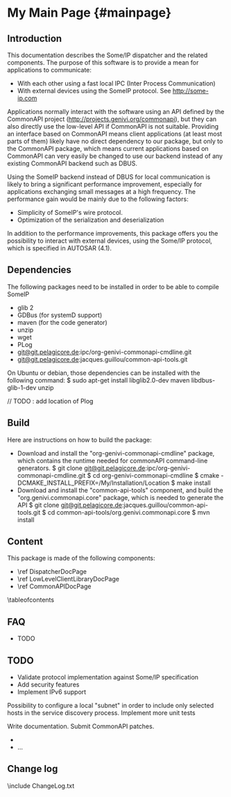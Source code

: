 My Main Page                         {#mainpage}
============

Introduction
------------

This documentation describes the Some/IP dispatcher and the related components.
The purpose of this software is to provide a mean for applications to communicate:

- With each other using a fast local IPC (Inter Process Communication)
- With external devices using the SomeIP protocol. See http://some-ip.com


Applications normally interact with the software using an API defined by the CommonAPI project (http://projects.genivi.org/commonapi), but they can also directly use the low-level API if CommonAPI is not suitable.
Providing an interface based on CommonAPI means client applications (at least most parts of them) likely have no direct dependency to our package, but only to the CommonAPI package, which means current applications based on CommonAPI can very easily be changed to use our backend instead of any existing CommonAPI backend such as DBUS.

Using the SomeIP backend instead of DBUS for local communication is likely to bring a significant performance improvement, especially for applications exchanging small messages at a high frequency. The performance gain would be mainly due to the following factors:

- Simplicity of SomeIP's wire protocol.
- Optimization of the serialization and deserialization

In addition to the performance improvements, this package offers you the possibility to interact with external devices, using the Some/IP protocol, which is specified in AUTOSAR (4.1).


Dependencies
------------

The following packages need to be installed in order to be able to compile SomeIP
- glib 2
- GDBus (for systemD support)
- maven (for the code generator)
- unzip
- wget
- PLog
- git@git.pelagicore.de:ipc/org-genivi-commonapi-cmdline.git
- git@git.pelagicore.de:jacques.guillou/common-api-tools.git

On Ubuntu or debian, those dependencies can be installed with the following command: 
	$ sudo apt-get install libglib2.0-dev maven libdbus-glib-1-dev unzip

// TODO : add location of Plog 

Build
-----

Here are instructions on how to build the package:
- Download and install the "org-genivi-commonapi-cmdline" package, which contains the runtime needed for commonAPI command-line generators.
	$ git clone git@git.pelagicore.de:ipc/org-genivi-commonapi-cmdline.git
	$ cd org-genivi-commonapi-cmdline
	$ cmake -DCMAKE_INSTALL_PREFIX=/My/Installation/Location
	$ make install
- Download and install the "common-api-tools" component, and build the "org.genivi.commonapi.core" package, which is needed to generate the API 
	$ git clone git@git.pelagicore.de:jacques.guillou/common-api-tools.git
	$ cd common-api-tools/org.genivi.commonapi.core
	$ mvn install


Content
-------

This package is made of the following components:

- \ref DispatcherDocPage
- \ref LowLevelClientLibraryDocPage
- \ref CommonAPIDocPage

\tableofcontents

FAQ
---

- TODO


TODO
----

- Validate protocol implementation against Some/IP specification
- Add security features
- Implement IPv6 support

Possibility to configure a local "subnet" in order to include only selected hosts in the service discovery process.
Implement more unit tests

Write documentation.
Submit CommonAPI patches.

- 
- ...


Change log
----------

\include ChangeLog.txt

